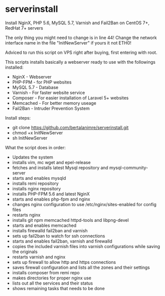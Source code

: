 # serverinstall
Install NginX, PHP 5.6, MySQL 5.7, Varnish and Fail2Ban on CentOS 7+, RedHat 7+ servers

The only thing you might need to change is in line 44! Change the network interface name in the file "InitNewServer" if yours it not ETH0!

Adviced to run this script on VPS right after buying, first entering with root.

This scripts installs basically a webserver ready to use with the followings installed:
* NginX - Webserver
* PHP-FPM - for PHP websites
* MySQL 5.7 - Database
* Varnish - For faster website service
* Composer - For easier installation of Laravel 5+ websites
* Memcached - For better memory useage
* Fail2Ban - Intruder Prevention System

Install steps:
* git clone https://github.com/bertalanimre/serverinstall.git
* chmod +x InitNewServer
* sh InitNewServer

What the script does in order:
* Updates the system
* installs vim, mc wget and epel-release
* fetches and installs latest Mysql repository and mysql-community-server
* starts and enables mysqld
* installs remi repository
* installs nginx repository
* installs PHP-FPM 5.6 and latest NginX
* starts and enables php-fpm and nginx
* changes nginx configuration to use /etc/nginx/sites-enabled for config files
* restarts nginx
* installs git npm memcached httpd-tools and libpng-devel
* starts and enables memcached
* installs firewalld fail2ban and varnish
* sets up fail2ban to watch for ssh connections
* starts and enables fail2ban, varnish and firewalld
* copies the included varnish files into varnish configurations while saving the originals
* restarts varnish and nginx
* sets up firewall to allow http and https connections
* saves firewall configuration and lists all the zones and their settings
* installs composer from remi repo
* makes directories for proper nginx use
* lists out all the services and their status
* shows remaining tasks that needs to be done

